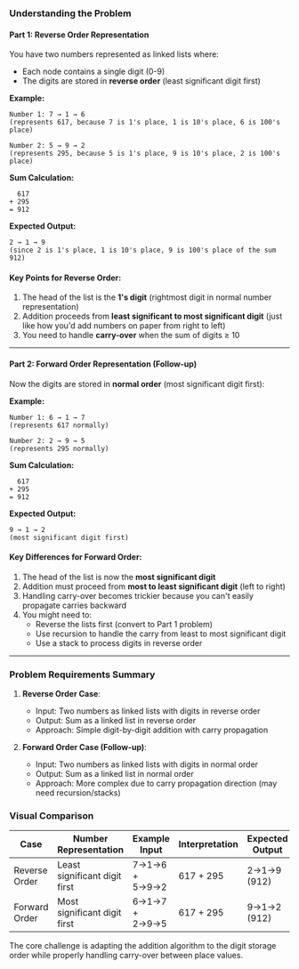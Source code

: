 ### Understanding the Problem

#### Part 1: Reverse Order Representation
You have two numbers represented as linked lists where:
- Each node contains a single digit (0-9)
- The digits are stored in **reverse order** (least significant digit first)

**Example:**
```
Number 1: 7 → 1 → 6  
(represents 617, because 7 is 1's place, 1 is 10's place, 6 is 100's place)

Number 2: 5 → 9 → 2  
(represents 295, because 5 is 1's place, 9 is 10's place, 2 is 100's place)
```

**Sum Calculation:**
```
  617
+ 295
= 912
```

**Expected Output:**
```
2 → 1 → 9  
(since 2 is 1's place, 1 is 10's place, 9 is 100's place of the sum 912)
```

#### Key Points for Reverse Order:
1. The head of the list is the **1's digit** (rightmost digit in normal number representation)
2. Addition proceeds from **least significant to most significant digit** (just like how 
   you'd add numbers on paper from right to left)
3. You need to handle **carry-over** when the sum of digits ≥ 10

---

#### Part 2: Forward Order Representation (Follow-up)
Now the digits are stored in **normal order** (most significant digit first):

**Example:**
```
Number 1: 6 → 1 → 7  
(represents 617 normally)

Number 2: 2 → 9 → 5  
(represents 295 normally)
```

**Sum Calculation:**
```
  617
+ 295
= 912
```

**Expected Output:**
```
9 → 1 → 2  
(most significant digit first)
```

#### Key Differences for Forward Order:
1. The head of the list is now the **most significant digit**
2. Addition must proceed from **most to least significant digit** (left to right)
3. Handling carry-over becomes trickier because you can't easily propagate carries backward
4. You might need to:
   - Reverse the lists first (convert to Part 1 problem)
   - Use recursion to handle the carry from least to most significant digit
   - Use a stack to process digits in reverse order

---

### Problem Requirements Summary
1. **Reverse Order Case**:
   - Input: Two numbers as linked lists with digits in reverse order
   - Output: Sum as a linked list in reverse order
   - Approach: Simple digit-by-digit addition with carry propagation

2. **Forward Order Case (Follow-up)**:
   - Input: Two numbers as linked lists with digits in normal order
   - Output: Sum as a linked list in normal order
   - Approach: More complex due to carry propagation direction (may need recursion/stacks)

### Visual Comparison

| Case          | Number Representation | Example Input | Interpretation | Expected Output |
|---------------|-----------------------|---------------|-----------------|-----------------|
| Reverse Order | Least significant digit first | 7→1→6 + 5→9→2 | 617 + 295 | 2→1→9 (912) |
| Forward Order | Most significant digit first  | 6→1→7 + 2→9→5 | 617 + 295 | 9→1→2 (912) |

The core challenge is adapting the addition algorithm to the digit storage order while 
properly handling carry-over between place values.
